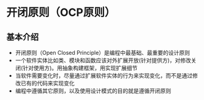 #  开闭原则（OCP原则）
##  基本介绍
- 开闭原则（Open Closed Principle）是编程中最基础、最重要的设计原则
- 一个软件实体比如类、模块和函数应该对外扩展开放(针对提供方)，对修改关闭(针对使用方)。用抽象构建框架，用实现扩展细节
- 当软件需要变化时，尽量通过扩展软件实体的行为来实现变化，而不是通过修改已有的代码来实现变化
- 编程中遵循其它原则，以及使用设计模式的目的就是遵循开闭原则